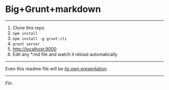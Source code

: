 
# Big+Grunt+markdown

---

1. Clone this repo
1. `npm install`
1. `npm install -g grunt-cli`
1. `grunt server`
1. [http://localhost:9000](http://localhost:9000)
1. Edit any *.md file and watch it reload automatically

---

Even this readme file will be [its own presentation](http://jkriss.github.io/grunt-big/README.html).

---

*Fin.*